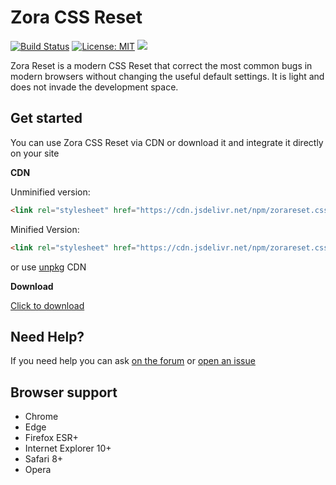 # Zora CSS Reset
[![Build Status](https://travis-ci.org/IsibisiDev/zora-reset.css.svg?branch=master)](https://travis-ci.org/IsibisiDev/zora-reset.css) [![License: MIT](https://img.shields.io/badge/License-MIT-yellow.svg)](https://opensource.org/licenses/MIT) [![](https://data.jsdelivr.com/v1/package/npm/zorareset.css/badge)](https://www.jsdelivr.com/package/npm/zorareset.css)

Zora Reset is a modern CSS Reset that correct the most common bugs in modern browsers without changing the useful default settings. It is light and does not invade the development space.

## Get started
You can use Zora CSS Reset via CDN or download it and integrate it directly on your site

**CDN**

Unminified version:

```html
<link rel="stylesheet" href="https://cdn.jsdelivr.net/npm/zorareset.css@1.3.2/zora-reset.css" integrity="sha384-cYajUzHOAr9+vR6dSqgteHXoPVSqjKANJSPMpgGv7z+jz22oliUqcgtDU7y+mxci" crossorigin="anonymous">
```  

Minified Version:

```html
<link rel="stylesheet" href="https://cdn.jsdelivr.net/npm/zorareset.css@1.3.2/zora-reset.min.css" integrity="sha384-zDE7yRSKeDKeneZ1Jd7ngQxtkfYQNiIn6USgWP0oFtv2W7PwWNmQWDDolatdhWRJ" crossorigin="anonymous">
```
or use [unpkg](https://unpkg.com/zorareset.css@1.3.2/) CDN

**Download**

[Click to download](https://github.com/IsibisiDev/zora-reset.css/archive/master.zip)

## Need Help?
If you need help you can ask [on the forum](http://isibisitgbots.altervista.org/forum/) or [open an issue](https://github.com/IsibisiDev/zora-reset.css/issues/new)

## Browser support
* Chrome
* Edge
* Firefox ESR+
* Internet Explorer 10+
* Safari 8+
* Opera
